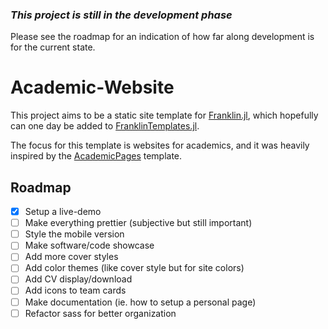 ### _This project is still in the development phase_

Please see the roadmap for an indication of how far along development is for the current state.

# Academic-Website

This project aims to be a static site template for [Franklin.jl](https://github.com/tlienart/Franklin.jl), which hopefully can one day be added to [FranklinTemplates.jl](https://github.com/tlienart/FranklinTemplates.jl).

The focus for this template is websites for academics, and it was heavily inspired by the [AcademicPages](https://github.com/academicpages/academicpages.github.io) template.

## Roadmap

- [x] Setup a live-demo
- [ ] Make everything prettier (subjective but still important)
- [ ] Style the mobile version
- [ ] Make software/code showcase
- [ ] Add more cover styles
- [ ] Add color themes (like cover style but for site colors)
- [ ] Add CV display/download
- [ ] Add icons to team cards
- [ ] Make documentation (ie. how to setup a personal page)
- [ ] Refactor sass for better organization
